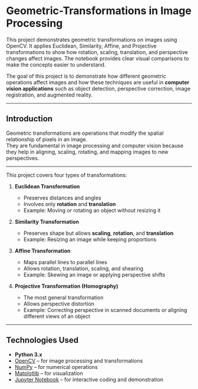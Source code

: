 # Geometric-Transformations in Image Processing
This project demonstrates geometric transformations on images using OpenCV. It applies Euclidean, Similarity, Affine, and Projective transformations to show how rotation, scaling, translation, and perspective changes affect images. The notebook provides clear visual comparisons to make the concepts easier to understand.  
 
The goal of this project is to demonstrate how different geometric operations affect images and how these techniques are useful in **computer vision applications** such as object detection, perspective correction, image registration, and augmented reality.  

---

## Introduction

Geometric transformations are operations that modify the spatial relationship of pixels in an image.  
They are fundamental in image processing and computer vision because they help in aligning, scaling, rotating, and mapping images to new perspectives.  

---

This project covers four types of transformations:

1. **Euclidean Transformation**  
   - Preserves distances and angles  
   - Involves only **rotation** and **translation**  
   - Example: Moving or rotating an object without resizing it  

2. **Similarity Transformation**  
   - Preserves shape but allows **scaling**, **rotation**, and **translation**  
   - Example: Resizing an image while keeping proportions  

3. **Affine Transformation**  
   - Maps parallel lines to parallel lines  
   - Allows rotation, translation, scaling, and shearing  
   - Example: Skewing an image or applying perspective shifts  

4. **Projective Transformation (Homography)**  
   - The most general transformation  
   - Allows perspective distortion  
   - Example: Correcting perspective in scanned documents or aligning different views of an object  

---

## Technologies Used

- **Python 3.x**
- [OpenCV](https://opencv.org/) – for image processing and transformations  
- [NumPy](https://numpy.org/) – for numerical operations  
- [Matplotlib](https://matplotlib.org/) – for visualization  
- [Jupyter Notebook](https://jupyter.org/) – for interactive coding and demonstration  

